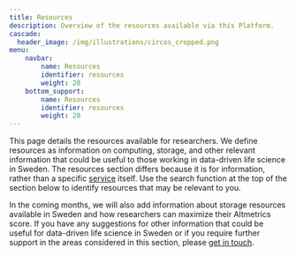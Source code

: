 ```yaml
---
title: Resources
description: Overview of the resources available via this Platform.
cascade:
  header_image: /img/illustrations/circos_cropped.png
menu:
    navbar:
        name: Resources
        identifier: resources
        weight: 20
    bottom_support:
        name: Resources
        identifier: resources
        weight: 20
---
```


This page details the resources available for researchers. We define resources as information on computing, storage, and other relevant information that could be useful to those working in data-driven life science in Sweden. The resources section differs because it is for information, rather than a specific [service](https://data.scilifelab.se/services/) itself. Use the search function at the top of the section below to identify resources that may be relevant to you.

In the coming months, we will also add information about storage resources available in Sweden and how researchers can maximize their Altmetrics score. If you have any suggestions for other information that could be useful for data-driven life science in Sweden or if you require further support in the areas considered in this section, please [get in touch](/contact/).

